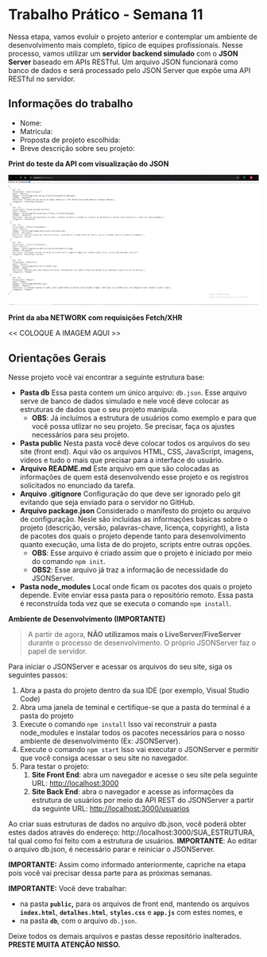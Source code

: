# Trabalho Prático - Semana 11

Nessa etapa, vamos evoluir o projeto anterior e contemplar um ambiente de desenvolvimento mais completo, típico de equipes profissionais. Nesse processo, vamos utilizar um **servidor backend simulado** com o **JSON Server** baseado em APIs RESTful. Um arquivo JSON funcionará como banco de dados e será processado pelo JSON Server que expõe uma API RESTful no servidor.

## Informações do trabalho

- Nome:
- Matricula:
- Proposta de projeto escolhida:
- Breve descrição sobre seu projeto:

**Print do teste da API com visualização do JSON**

![](public\assets\imgs\printjson.png)


**Print da aba NETWORK com requisições Fetch/XHR**

<<  COLOQUE A IMAGEM AQUI >>

## **Orientações Gerais**

Nesse projeto você vai encontrar a seguinte estrutura base:

* **Pasta db**
  Essa pasta contem um único arquivo: `db.json`. Esse arquivo serve de banco de dados simulado e nele você deve colocar as estruturas de dados que o seu projeto manipula.
  * **OBS**: Já incluímos a estrutura de usuários como exemplo e para que você possa utlizar no seu projeto. Se precisar, faça os ajustes necessários para seu projeto.
* **Pasta public**
  Nesta pasta você deve colocar todos os arquivos do seu site (front end). Aqui vão os arquivos HTML, CSS, JavaScript, imagens, vídeos e tudo o mais que precisar para a interface do usuário.
* **Arquivo README.md**
  Este arquivo em que são colocadas as informações de quem está desenvolvendo esse projeto e os registros solicitados no enunciado da tarefa.
* **Arquivo .gitignore**
  Configuração do que deve ser ignorado pelo git evitando que seja enviado para o servidor no GitHub.
* **Arquivo package.json**
  Considerado o manifesto do projeto ou arquivo de configuração. Nesle são incluídas as informações básicas sobre o projeto (descrição, versão, palavras-chave, licença, copyright), a lista de pacotes dos quais o projeto depende tanto para desenvolvimento quanto execução, uma lista de  do projeto, scripts entre outras opções.
  * **OBS**: Esse arquivo é criado assim que o projeto é iniciado por meio do comando `npm init`.
  * **OBS2**: Esse arquivo já traz a informação de necessidade do JSONServer.
* **Pasta node_modules**
  Local onde ficam os pacotes dos quais o projeto depende. Evite enviar essa pasta para o repositório remoto. Essa pasta é reconstruída toda vez que se executa o comando `npm install`.

**Ambiente de Desenvolvimento (IMPORTANTE)**

> A partir de agora, **NÃO utilizamos mais o LiveServer/FiveServer** durante o processo de desenvolvimento. O próprio JSONServer faz o papel de servidor.

Para iniciar o JSONServer e acessar os arquivos do seu site, siga os seguintes passos:

1. Abra a pasta do projeto dentro da sua IDE (por exemplo, Visual Studio Code)
2. Abra uma janela de teminal e certifique-se que a pasta do terminal é a pasta do projeto
3. Execute o comando `npm install`
   Isso vai reconstruir a pasta node_modules e instalar todos os pacotes necessários para o nosso ambiente de desenvolvimento (Ex: JSONServer).
4. Execute o comando `npm start`
   Isso vai executar o JSONServer e permitir que você consiga acessar o seu site no navegador.
5. Para testar o projeto:
   1. **Site Front End**: abra um navegador e acesse o seu site pela seguinte URL: 
      [http://localhost:3000]()
   2. **Site Back End**: abra o navegador e acesse as informações da estrutura de usuários por meio da API REST do JSONServer a partir da seguinte URL: 
      [http://localhost:3000/usuarios](http://localhost:3000/usuarios)

Ao criar suas estruturas de dados no arquivo db.json, você poderá obter estes dados através do endereço: http://localhost:3000/SUA_ESTRUTURA, tal qual como foi feito com a estrutura de usuários. **IMPORTANTE**: Ao editar o arquivo db.json, é necessário parar e reiniciar o JSONServer.

**IMPORTANTE:** Assim como informado anteriormente, capriche na etapa pois você vai precisar dessa parte para as próximas semanas. 

**IMPORTANTE:** Você deve trabalhar:

* na pasta **`public`,** para os arquivos de front end, mantendo os arquivos **`index.html`**, **`detalhes.html`**, **`styles.css`** e **`app.js`** com estes nomes, e
* na pasta **`db`**, com o arquivo `db.json`.

Deixe todos os demais arquivos e pastas desse repositório inalterados. **PRESTE MUITA ATENÇÃO NISSO.**
